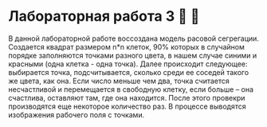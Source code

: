 # Лабораторная работа 3 :red_circle: :large_blue_circle:

В данной лабораторной работе воссоздана модель расовой сегрегации. 
Создается квадрат размером n*n клеток, 90% которых в случайном порядке заполняются точками 
разного цвета, в нашем случае синими и красными (одна клетка - одна точка). 
Далее происходит следующее: выбирается точка, подсчитывается, сколько среди ее соседей 
такого же цвета, как она. Если число меньше чем два, точка считается несчастливой и 
перемещается в свободную клетку, если больше – она счастлива, оставляют там, где она находится. 
После этого провекри производятся еще некоторое количество раз. В процессе выводятся изображения 
рабочего поля с точками.
